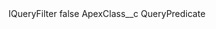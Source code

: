 <?xml version="1.0" encoding="UTF-8"?>
<CustomMetadata xmlns="http://soap.sforce.com/2006/04/metadata" xmlns:xsi="http://www.w3.org/2001/XMLSchema-instance" xmlns:xsd="http://www.w3.org/2001/XMLSchema">
    <label>IQueryFilter</label>
    <protected>false</protected>
    <values>
        <field>ApexClass__c</field>
        <value xsi:type="xsd:string">QueryPredicate</value>
    </values>
</CustomMetadata>

